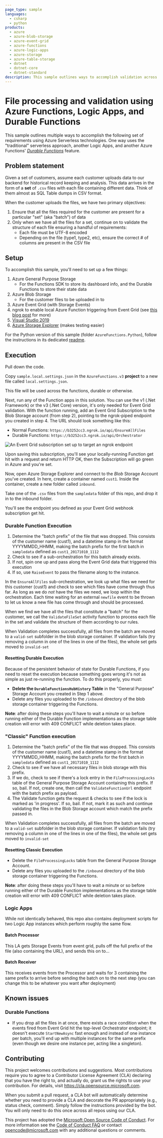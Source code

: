 ```yaml
---
page_type: sample
languages:
  - csharp
  - python
products:
  - azure
  - azure-blob-storage
  - azure-event-grid
  - azure-functions
  - azure-logic-apps
  - azure-storage
  - azure-table-storage
  - dotnet
  - dotnet-core
  - dotnet-standard
description: This sample outlines ways to accomplish validation across files received in a batch format using Azure Serverless technologies.
---
```


# File processing and validation using Azure Functions, Logic Apps, and Durable Functions

This sample outlines multiple ways to accomplish the following set of requirements using Azure Serverless technologies. One way uses the "traditional" serverless approach, another Logic Apps, and another Azure Functions' _<a href="https://docs.microsoft.com/en-us/azure/azure-functions/durable-functions-overview" target="_blank">Durable Functions</a>_ feature.

## Problem statement

Given a set of customers, assume each customer uploads data to our backend for historical record keeping and analysis. This data arrives in the form of a **set** of `.csv` files with each file containing different data. Think of them almost as SQL Table dumps in CSV format.

When the customer uploads the files, we have two primary objectives:

1. Ensure that all the files required for the customer are present for a particular "set" (aka "batch") of data
2. Only when we have all the files for a set, continue on to validate the structure of each file ensuring a handful of requirements:
    * Each file must be UTF-8 encoded
    * Depending on the file (type1, type2, etc), ensure the correct # of columns are present in the CSV file

## Setup

To accomplish this sample, you'll need to set up a few things:

1. Azure General Purpose Storage
    * For the Functions SDK to store its dashboard info, and the Durable Functions to store their state data
1. Azure Blob Storage
    * For the customer files to be uploaded in to
1. Azure Event Grid (with Storage Events)
1. ngrok to enable local Azure Function triggering from Event Grid (see <a href="https://docs.microsoft.com/en-us/azure/azure-functions/functions-debug-event-grid-trigger-local" target="_blank">this blog post</a> for more)
1. [Visual Studio 2019](https://visualstudio.microsoft.com/downloads/)
1. <a href="https://azure.microsoft.com/en-us/features/storage-explorer/" target="_blank">Azure Storage Explorer</a> (makes testing easier)

For the Python version of this sample (folder `AzureFunctions.Python`), follow the instructions in its dedicated [readme](/AzureFunctions.Python/README.md).

## Execution

Pull down the code.

Copy `sample.local.settings.json` in the `AzureFunctions.v3` **project** to a new file called `local.settings.json`.

This file will be used across the functions, durable or otherwise.

Next, run any of the Function apps in this solution. You can use the v1 (.Net Framework) or the v3 (.Net Core) version, it's only needed for Event Grid validation.
With the function running, add an Event Grid Subscription to the Blob Storage account (from step 2), pointing to the ngrok-piped endpoint you created in step 4. The URL should look something like this:

* Normal Functions: `https://b3252cc3.ngrok.io/api/EnsureAllFiles`
* Durable Functions: `https://b3252cc3.ngrok.io/api/Orchestrator`

![An Event Grid subscription set up to target an ngrok endpoint](images/ngroksubscription.png)

Upon saving this subscription, you'll see your locally-running Function get hit with a request and return HTTP OK, then the Subscription will go green in Azure and you're set.

Now, open Azure Storage Explorer and connect to the *Blob* Storage Account you've created. In here, create a container named `cust1`. Inside the container, create a new folder called `inbound`.

Take one of the `.csv` files from the `sampledata` folder of this repo, and drop it in to the inbound folder.

You'll see the endpoint you defined as your Event Grid webhook subscription get hit.

### Durable Function Execution

1. Determine the "batch prefix" of the file that was dropped. This consists of the customer name (cust1), and a datetime stamp in the format YYYYMMDD_HHMM, making the batch prefix for the first batch in `sampledata` defined as `cust1_20171010_1112`
1. Check to see if a sub-orchestration for this batch already exists.
1. If not, spin one up and pass along the Event Grid data that triggered this execution
1. If so, use `RaiseEvent` to pass the filename along to the instance.

In the `EnsureAllFiles` sub-orchestration, we look up what files we need for this customer (cust1) and check to see which files have come through thus far. As long as we do *not* have the files we need, we loop within the orchestration. Each time waiting for an external `newfile` event to be thrown to let us know a new file has come through and should be processed.

When we find we have all the files that constitute a "batch" for the customer, we call the `ValidateFileSet` activity function to process each file in the set and validate the structure of them according to our rules.

When Validation completes successfully, all files from the batch are moved to a `valid-set` subfolder in the blob storage container. If validation fails (try removing a column in one of the lines in one of the files), the whole set gets moved to `invalid-set`

#### Resetting Durable Execution

Because of the persistent behavior of state for Durable Functions, if you need to reset the execution because something goes wrong it's not as simple as just re-running the function. To do this properly, you must:

* **Delete the `DurableFunctionsHubHistory` Table** in the "General Purpose" Storage Account you created in Step 1 above.
* Delete any files you uploaded to the `/inbound` directory of the blob storage container triggering the Functions.

**Note**: after doing these steps you'll have to wait a minute or so before running either of the Durable Function implementations as the storage table creation will error with 409 CONFLICT while deletion takes place.

### "Classic" Function execution

1. Determine the "batch prefix" of the file that was dropped. This consists of the customer name (cust1), and a datetime stamp in the format YYYYMMDD_HHMM, making the batch prefix for the first batch in `sampledata` defined as `cust1_20171010_1112`
1. Check to see if we have all necessary files in blob storage with this prefix.
1. If we do, check to see if there's a lock entry in the `FileProcessingLocks` table of the General Purpose Storage Account containing this prefix. If so, bail. If not, create one, then call the `ValidateFunctionUrl` endpoint with the batch prefix as payload.
1. The Validate function gets the request & checks to see if the lock is marked as 'in progress'. If so, bail. If not, mark it as such and continue validating the files in the Blob Storage account which match the prefix passed in.

When Validation completes successfully, all files from the batch are moved to a `valid-set` subfolder in the blob storage container. If validation fails (try removing a column in one of the lines in one of the files), the whole set gets moved to `invalid-set`

#### Resetting Classic Execution

* Delete the `FileProcessingLocks` table from the General Purpose Storage Account.
* Delete any files you uploaded to the `/inbound` directory of the blob storage container triggering the Functions.

**Note**: after doing these steps you'll have to wait a minute or so before running either of the Durable Function implementations as the storage table creation will error with 409 CONFLICT while deletion takes place.

### Logic Apps

While not identically behaved, this repo also contains deployment scripts for two Logic App instances which perform roughly the same flow.

#### Batch Processor

This LA gets Storage Events from event grid, pulls off the full prefix of the file (also containing the URL), and sends this on to...

#### Batch Receiver

This receives events from the Processor and waits for 3 containing the same prefix to arrive before sending the batch on to the next step (you can change this to be whatever you want after deployment)

## Known issues

### Durable Functions

* If you drop all the files in at once, there exists a race condition when the events fired from Event Grid hit the top-level Orchestrator endpoint; it doesn't execute `StartNewAsync` fast enough and instead of one instance per batch, you'll end up with multiple instances for the same prefix (even though we desire one instance per, acting like a singleton).

## Contributing

This project welcomes contributions and suggestions.  Most contributions require you to agree to a
Contributor License Agreement (CLA) declaring that you have the right to, and actually do, grant us
the rights to use your contribution. For details, visit <https://cla.opensource.microsoft.com>.

When you submit a pull request, a CLA bot will automatically determine whether you need to provide
a CLA and decorate the PR appropriately (e.g., status check, comment). Simply follow the instructions
provided by the bot. You will only need to do this once across all repos using our CLA.

This project has adopted the [Microsoft Open Source Code of Conduct](https://opensource.microsoft.com/codeofconduct/).
For more information see the [Code of Conduct FAQ](https://opensource.microsoft.com/codeofconduct/faq/) or
contact [opencode@microsoft.com](mailto:opencode@microsoft.com) with any additional questions or comments.
